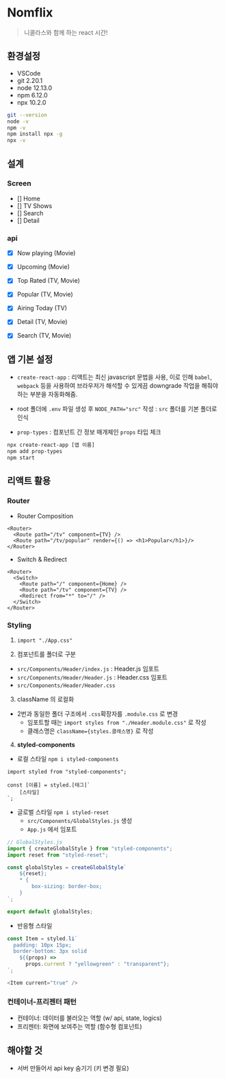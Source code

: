 # Nomflix

> 니콜라스와 함께 하는 react 시간!

## 환경설정

- VSCode
- git 2.20.1
- node 12.13.0
- npm 6.12.0
- npx 10.2.0

```bash
git --version
node -v
npm -v
npm install npx -g
npx -v
```

## 설계

### Screen

- [] Home
- [] TV Shows
- [] Search
- [] Detail

### api

- [x] Now playing (Movie)
- [x] Upcoming (Movie)
- [x] Top Rated (TV, Movie)
- [x] Popular (TV, Movie)
- [x] Airing Today (TV)
- [x] Detail (TV, Movie)
- [x] Search (TV, Movie)



## 앱 기본 설정

- `create-react-app` : 리액트는 최신 javascript 문법을 사용, 이로 인해 `babel`, `webpack` 등을 사용하여 브라우저가 해석할 수 있게끔 downgrade 작업을 해줘야 하는 부분을 자동화해줌.

- root 폴더에 `.env` 파일 생성 후 `NODE_PATH="src"` 작성 : `src` 폴더를 기본 폴더로 인식
- `prop-types` : 컴포넌트 간 정보 매개체인 `props` 타입 체크

```bash
npx create-react-app [앱 이름]
npm add prop-types
npm start
```

## 리액트 활용

### Router

- Router Composition

```react
<Router>
  <Route path="/tv" component={TV} />
  <Route path="/tv/popular" render={() => <h1>Popular</h1>}/>
</Router>
```

- Switch & Redirect

```react
<Router>
  <Switch>
    <Route path="/" component={Home} />
    <Route path="/tv" component={TV} />
    <Redirect from="*" to="/" />
  </Switch>
</Router>
```

### Styling

1. `import "./App.css"`

2. 컴포넌트를 폴더로 구분

- `src/Components/Header/index.js` : Header.js 임포트
- `src/Components/Header/Header.js` : Header.css 임포트
- `src/Components/Header/Header.css`

3. className 의 로컬화

- 2번과 동일한 폴더 구조에서 `.css`확장자를 `.module.css` 로 변경
  - 임포트할 때는 `import styles from "./Header.module.css"`  로 작성
  - 클래스명은 `className={styles.클래스명}` 로 작성

4. **styled-components**

- 로컬 스타일  `npm i styled-components`

```react
import styled from "styled-components";

const [이름] = styled.[태그]`
	[스타일]
`;
```

- 글로벌 스타일 `npm i styled-reset`
  - `src/Components/GlobalStyles.js` 생성
  - `App.js` 에서 임포트

```javascript
// GlobalStyles.js
import { createGlobalStyle } from "styled-components";
import reset from "styled-reset";

const globalStyles = createGlobalStyle`
    ${reset};
    * {
        box-sizing: border-box;
    }
`;

export default globalStyles;
```

- 반응형 스타일

```js
const Item = styled.li`
  padding: 10px 15px;
  border-bottom: 3px solid
    ${(props) =>
      props.current ? "yellowgreen" : "transparent"};
`;

<Item current="true" />
```

### 컨테이너-프리젠터 패턴

- 컨테이너: 데이터를 불러오는 역할 (w/ api, state, logics)
- 프리젠터: 화면에 보여주는 역할 (함수형 컴포넌트)

## 해야할 것

- 서버 만들어서 api key 숨기기 (키 변경 필요)